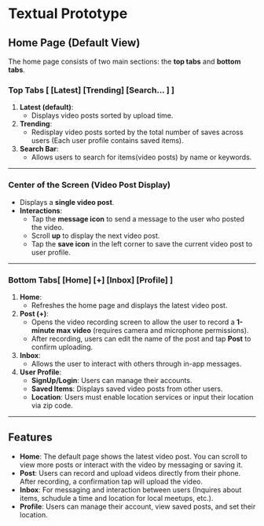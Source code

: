 # Textual Prototype

## Home Page (Default View)

The home page consists of two main sections: the **top tabs** and **bottom tabs**.

### Top Tabs [ [Latest] [Trending] [Search... ] ]
1. **Latest (default)**: 
   - Displays video posts sorted by upload time.
2. **Trending**: 
   - Redisplay video posts sorted by the total number of saves across users (Each user profile contains saved items).
3. **Search Bar**:
   - Allows users to search for items(video posts) by name or keywords.

---

### Center of the Screen (Video Post Display)
- Displays a **single video post**.
- **Interactions**:
  - Tap the **message icon** to send a message to the user who posted the video.
  - Scroll **up** to display the next video post.
  - Tap the **save icon** in the left corner to save the current video post to user profile.

---

### Bottom Tabs[ [Home] [+] [Inbox] [Profile] ]
1. **Home**: 
   - Refreshes the home page and displays the latest video post.
2. **Post (+)**: 
   - Opens the video recording screen to allow the user to record a **1-minute max video** (requires camera and microphone permissions).
   - After recording, users can edit the name of the post and tap **Post** to confirm uploading.
3. **Inbox**: 
   - Allows the user to interact with others through in-app messages.
4. **User Profile**: 
   - **SignUp/Login**: Users can manage their accounts.
   - **Saved Items**: Displays saved video posts from other users.
   - **Location**: Users must enable location services or input their location via zip code.

---

## Features
- **Home**: The default page shows the latest video post. You can scroll to view more posts or interact with the video by messaging or saving it.
- **Post**: Users can record and upload videos directly from their phone. After recording, a confirmation tap will upload the video.
- **Inbox**: For messaging and interaction between users (Inquires about items, schudule a time and location for local meetups, etc.).
- **Profile**: Users can manage their account, view saved posts, and set their location.
